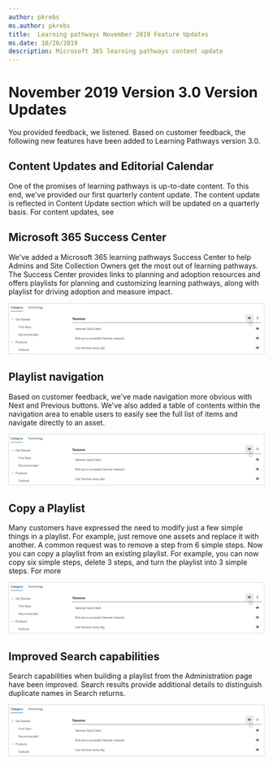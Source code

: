 ```yaml
---
author: pkrebs
ms.author: pkrebs
title:  Learning pathways November 2019 Feature Updates
ms.date: 10/20/2019
description: Microsoft 365 learning pathways content update
---
```


# November 2019 Version 3.0 Version Updates
You provided feedback, we listened. Based on customer feedback, the following new features have been added to Learning Pathways version 3.0.

## Content Updates and Editorial Calendar
One of the promises of learning pathways is up-to-date content. To this end, we've provided our first quarterly content update. The content update is reflected in Content Update section which will be updated on a quarterly basis. For content updates, see <link>

## Microsoft 365 Success Center
We've added a Microsoft 365 learning pathways Success Center to help Admins and Site Collection Owners get the most out of learning pathways. The Success Center provides links to planning and adoption resources and offers playlists for planning and customizing learning pathways, along with playlist for driving adoption and measure impact.

![cg-hidesubcat.png](media/cg-hidesubcat.png)

## Playlist navigation
Based on customer feedback, we've made navigation more obvious with Next and Previous buttons. We've also added a table of contents within the navigation area to enable users to easily see the full list of items and navigate directly to an asset. 

![cg-hidesubcat.png](media/cg-hidesubcat.png)

## Copy a Playlist
Many customers have expressed the need to modify just a few simple things in a playlist. For example, just remove one assets and replace it with another. A common request was to remove a step from 6 simple steps. Now you can copy a playlist from an existing playlist. For example, you can now copy six simple steps, delete 3 steps, and turn the playlist into 3 simple steps. For more 

![cg-hidesubcat.png](media/cg-hidesubcat.png)

## Improved Search capabilities 
Search capabilities when building a playlist from the Administration page have been improved. Search results provide additional details to distinguish duplicate names in Search returns.

![cg-hidesubcat.png](media/cg-hidesubcat.png)


